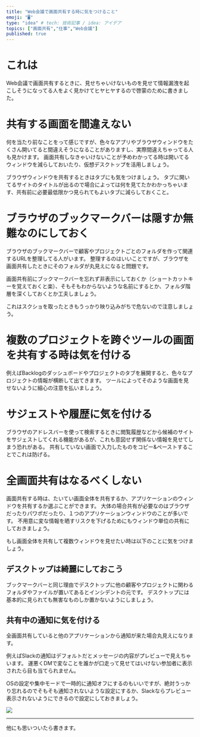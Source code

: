 ```yaml
---
title: "Web会議で画面共有する時に気をつけること"
emoji: "🖥"
type: "idea" # tech: 技術記事 / idea: アイデア
topics: ["画面共有","仕事","Web会議"]
published: true
---
```


# これは

Web会議で画面共有するときに、見せちゃいけないものを見せて情報漏洩を起こしそうになってる人をよく見かけてヒヤヒヤするので啓蒙のために書きました。

# 共有する画面を間違えない

何を当たり前なことをって感じですが、色々なアプリやブラウザウィンドウをたくさん開いてると間違えそうになることがありますし、実際間違えちゃってる人も見かけます。
画面共有しなきゃいけないことが予めわかってる時は開いてるウィンドウを減らしておいたり、仮想デスクトップを活用しましょう。

ブラウザウィンドウを共有するときはタブにも気をつけましょう。
タブに開いてるサイトのタイトルが出るので場合によっては何を見てたかわかっちゃいます、共有前に必要最低限かつ見られてもよいタブに減らしておくこと。

# ブラウザのブックマークバーは隠すか無難なのにしておく

ブラウザのブックマークバーで顧客やプロジェクトごとのフォルダを作って関連するURLを整理してる人がいます。
整理するのはいいことですが、ブラウザを画面共有したときにそのフォルダが丸見えになると問題です。

画面共有前にブックマークバーを忘れず非表示にしておくか（ショートカットキーを覚えておくと楽）、そもそもわからないような名前にするとか、フォルダ階層を深くしておくとか工夫しましょう。

これはスクショを取ったときもうっかり映り込みがちで危ないので注意しましょう。

# 複数のプロジェクトを跨ぐツールの画面を共有する時は気を付ける

例えばBacklogのダッシュボードやプロジェクトのタブを展開すると、色々なプロジェクトの情報が横断して出てきます。
ツールによってそのような画面を見せないように細心の注意を払いましょう。

# サジェストや履歴に気を付ける

ブラウザのアドレスバーを使って検索するときに閲覧履歴などから候補のサイトをサジェストしてくれる機能があるが、これも意図せず関係ない情報を見せてしまう恐れがある。
共有していない画面で入力したものをコピー&ペーストすることでこれは防げる。

# 全画面共有はなるべくしない

画面共有する時は、たいてい画面全体を共有するか、アプリケーションのウィンドウを共有するか選ぶことができます。
大体の場合共有が必要なのはブラウザだったりパワポだったり、１つのアプリケーションウィンドウのことが多いです。
不用意に変な情報を晒すリスクを下げるためにもウィンドウ単位の共有にしておきましょう。

もし画面全体を共有して複数ウィンドウを見せたい時は以下のことに気をつけましょう。

## デスクトップは綺麗にしておこう

ブックマークバーと同じ理由でデスクトップに他の顧客やプロジェクトに関わるフォルダやファイルが置いてあるとインシデントの元です。
デスクトップには基本的に見られても無害なものしか置かないようにしましょう。

## 共有中の通知に気を付ける

全画面共有していると他のアプリケーションから通知が来た場合丸見えになります。

例えばSlackの通知はデフォルトだとメッセージの内容がプレビューで見えちゃいます。
運悪くDMで変なことを誰かが口走って見せてはいけない参加者に表示されたら目も当てられません。

OSの設定や集中モードで一時的に通知オフにするのもいいですが、絶対うっかり忘れるのでそもそも通知されないような設定にするか、Slackならプレビュー表示されないようにできるので設定にしておきましょう。

![](https://storage.googleapis.com/zenn-user-upload/105836a3e1fb-20240428.png)

---

他にも思いついたら書きます。
